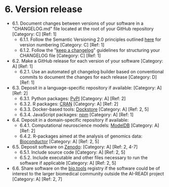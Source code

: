 # 6. Version release

* 6.1. Document changes between versions of your software in a "CHANGELOG.md" file located at the root of your GitHub repository [Category: C] [Ref: 1]
   * 6.1.1. Follow the Semantic Versioning 2.0 principles outlined [here](https://semver.org) for version numbering [Category: C] [Ref: 1]
   * 6.1.2. Follow the "[keep a changelog](https://keepachangelog.com/en/1.0.0/)" guidelines for structuring your CHANGELOG file [Category: C] [Ref: 1]
* 6.2. Make a GitHub release for each version of your software [Category: A] [Ref: 1]
   * 6.2.1. Use an automated git changelog builder based on conventional commits to document the changes for each release [Category: D] [Ref: 1]
* 6.3. Deposit in a language-specific repository if available: [Category: A] [Ref: 2]
   * 6.3.1. Python packages: [PyPI](https://pypi.org/) [Category: A] [Ref: 2]
   * 6.3.2. R packages: [CRAN](https://cran.r-project.org/) [Category: A] [Ref: 2]
   * 6.3.3. Docker-based tools: [Dockstore](https://dockstore.org/) [Category: A] [Ref: 2, 5]
   * 6.3.4. JavaScript packages: [npm](https://www.npmjs.com/) [Category: A] [Ref: 1]
* 6.4. Deposit in a domain-specific repository if available:
   * 6.4.1. Computational neuroscience models: [ModelDB](https://senselab.med.yale.edu/ModelDB) [Category: A] [Ref: 2]
   * 6.4.2. R-packages aimed at the analysis of genomics data: [Bioconductor](https://www.bioconductor.org/) [Category: A] [Ref: 2, 5]
* 6.5. Deposit software on [Zenodo](https://zenodo.org/): [Category: A] [Ref: 2, 4-7]
   * 6.5.1. Include source code [Category: A] [Ref: 2, 5]
   * 6.5.2. Include executable and other files necessary to run the software if applicable [Category: A] [Ref: 2, 5]
* 6.6. Share software on the [bio.tools](https://bio.tools/) registry if the software could be of interest to the larger biomedical community outside the AI-READI project [Category: A] [Ref: 2, 7]
